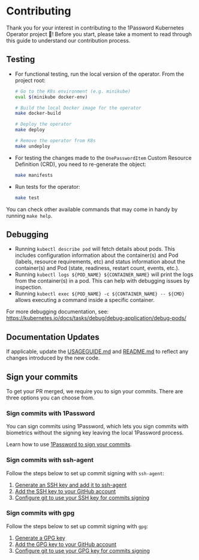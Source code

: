 # Contributing

Thank you for your interest in contributing to the 1Password Kubernetes Operator project 👋! Before you start, please take a moment to read through this guide to understand our contribution process.

## Testing

- For functional testing, run the local version of the operator. From the project root:

  ```sh
  # Go to the K8s environment (e.g. minikube)
  eval $(minikube docker-env)

  # Build the local Docker image for the operator
  make docker-build

  # Deploy the operator
  make deploy

  # Remove the operator from K8s
  make undeploy
  ```
  
- For testing the changes made to the `OnePasswordItem` Custom Resource Definition (CRD), you need to re-generate the object:
  ```sh
  make manifests
  ```

- Run tests for the operator:

  ```sh
  make test
  ```

You can check other available commands that may come in handy by running `make help`.

## Debugging

- Running `kubectl describe pod` will fetch details about pods. This includes configuration information about the container(s) and Pod (labels, resource requirements, etc) and status information about the container(s) and Pod (state, readiness, restart count, events, etc.).
- Running `kubectl logs ${POD_NAME} ${CONTAINER_NAME}` will print the logs from the container(s) in a pod. This can help with debugging issues by inspection.
- Running `kubectl exec ${POD_NAME} -c ${CONTAINER_NAME} -- ${CMD}` allows executing a command inside a specific container.

For more debugging documentation, see: https://kubernetes.io/docs/tasks/debug/debug-application/debug-pods/

## Documentation Updates

If applicable, update the [USAGEGUIDE.md](./USAGEGUIDE.md) and [README.md](./README.md) to reflect any changes introduced by the new code.

## Sign your commits

To get your PR merged, we require you to sign your commits. There are three options you can choose from.

### Sign commits with 1Password

You can sign commits using 1Password, which lets you sign commits with biometrics without the signing key leaving the local 1Password process.

Learn how to use [1Password to sign your commits](https://developer.1password.com/docs/ssh/git-commit-signing/).

### Sign commits with ssh-agent

Follow the steps below to set up commit signing with `ssh-agent`:

1. [Generate an SSH key and add it to ssh-agent](https://docs.github.com/en/authentication/connecting-to-github-with-ssh/generating-a-new-ssh-key-and-adding-it-to-the-ssh-agent)
2. [Add the SSH key to your GitHub account](https://docs.github.com/en/authentication/connecting-to-github-with-ssh/adding-a-new-ssh-key-to-your-github-account)
3. [Configure git to use your SSH key for commits signing](https://docs.github.com/en/authentication/managing-commit-signature-verification/telling-git-about-your-signing-key#telling-git-about-your-ssh-key)

### Sign commits with gpg

Follow the steps below to set up commit signing with `gpg`:

1. [Generate a GPG key](https://docs.github.com/en/authentication/managing-commit-signature-verification/generating-a-new-gpg-key)
2. [Add the GPG key to your GitHub account](https://docs.github.com/en/authentication/managing-commit-signature-verification/adding-a-gpg-key-to-your-github-account)
3. [Configure git to use your GPG key for commits signing](https://docs.github.com/en/authentication/managing-commit-signature-verification/telling-git-about-your-signing-key#telling-git-about-your-gpg-key)
